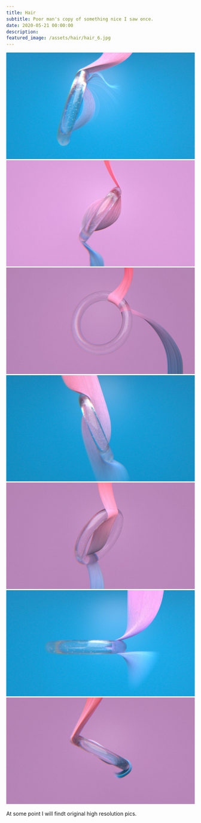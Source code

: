 ```yaml
---
title: Hair
subtitle: Poor man's copy of something nice I saw once.
date: 2020-05-21 00:00:00
description: 
featured_image: /assets/hair/hair_6.jpg
---
```


<div class="gallery" data-columns="2">
    <img src="/assets/hair/hair_1.jpg">
    <img src="/assets/hair/hair_4.jpg">
    <img src="/assets/hair/hair_5.jpg">  
    <img src="/assets/hair/hair_6.jpg">      
    <img src="/assets/hair/hair_2.jpg">
    <img src="/assets/hair/hair_0.jpg">    
    <img src="/assets/hair/hair_3.jpg">
</div>

At some point I will findt original high resolution pics.